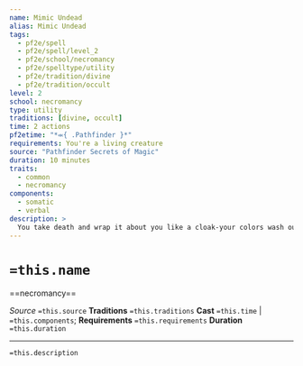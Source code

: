 ```yaml
---
name: Mimic Undead
alias: Mimic Undead
tags:
  - pf2e/spell
  - pf2e/spell/level_2
  - pf2e/school/necromancy
  - pf2e/spelltype/utility
  - pf2e/tradition/divine
  - pf2e/tradition/occult
level: 2
school: necromancy
type: utility
traditions: [divine, occult]
time: 2 actions
pf2etime: "*⬺{ .Pathfinder }*"
requirements: You're a living creature
source: "Pathfinder Secrets of Magic"
duration: 10 minutes
traits:
  - common
  - necromancy
components:
  - somatic
  - verbal
description: >
  You take death and wrap it about you like a cloak-your colors wash out and your skin grows cold to the touch. Your heartbeat, breathing, and similar life functions become very difficult to detect. Senses such as lifesense detect you as undead unless a creature succeeds at a Perception check against the spell's DC, and on a failed check, they don't detect you at all if they only sense living creatures. Detection spells that specifically sense living creatures must succeed at a counteract check against mimic undead to detect you. You gain a +4 status bonus to Impersonate an undead but physically intact version of yourself and can add your level as your proficiency bonus even if you're untrained. You don't gain these benefits to Impersonate any other sort of undead. Mindless undead usually don't have a reason to even attempt the Perception check to notice your Impersonation unless you interact with them in some way.
---
```

# `=this.name`
==necromancy==

*Source* `=this.source`
**Traditions** `=this.traditions`
**Cast** `=this.time` | `=this.components`; **Requirements** `=this.requirements`
**Duration** `=this.duration`

***
`=this.description`
